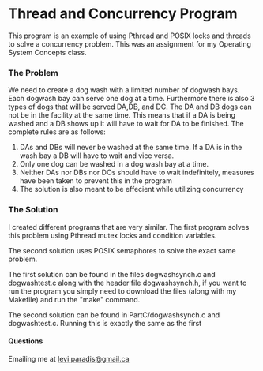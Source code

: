 # Thread and Concurrency Program
This program is an example of using Pthread and POSIX locks and threads to solve a concurrency problem. This was an assignment for my Operating
System Concepts class.

### The Problem
We need to create a dog wash with a limited number of dogwash bays. Each dogwash bay can serve one dog at a time. Furthermore there
is also 3 types of dogs that will be served DA,DB, and DC. The DA and DB dogs can not be in the facility at the same time. This 
means that if a DA is being washed and a DB shows up it will have to wait for DA to be finished. The complete rules are as follows:

1. DAs and DBs will never be washed at the same time. If a DA is in the wash bay a DB will have to wait and vice versa.
2. Only one dog can be washed in a dog wash bay at a time.
3. Neither DAs nor DBs nor DOs should have to wait indefinitely, measures have been taken to prevent this in the program
4. The solution is also meant to be effecient while utilizing concurrency

### The Solution
I created different programs that are very similar. The first program solves this problem using Pthread mutex locks and condition 
variables.

The second solution uses POSIX semaphores to solve the exact same problem.

The first solution can be found in the files dogwashsynch.c and dogwashtest.c along with the header file dogwashsynch.h, if you want
to run the program you simply need to download the files (along with my Makefile) and run the "make" command. 

The second solution can be found in PartC/dogwashsynch.c and dogwashtest.c. Running this is exactly the same as the first

#### Questions
Emailing me at levi.paradis@gmail.ca
